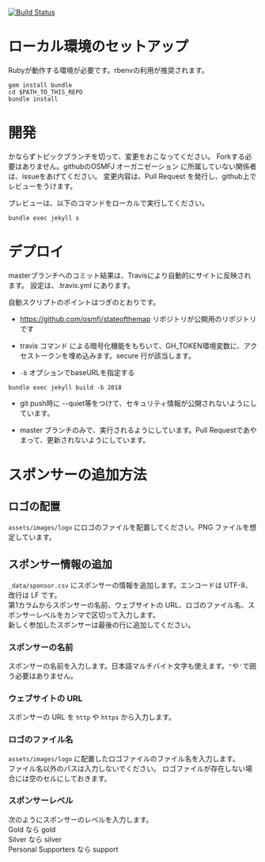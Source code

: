 
[![Build Status](https://travis-ci.org/osmfj/sotmjp2018.svg?branch=master)](https://travis-ci.org/osmfj/sotmjp2018)

# ローカル環境のセットアップ

Rubyが動作する環境が必要です。rbenvの利用が推奨されます。

```
gem install bundle
cd $PATH_TO_THIS_REPO
bundle install
```

# 開発

かならずトピックブランチを切って、変更をおこなってください。
Forkする必要はありません。githubのOSMFJ オーガニゼーション に所属していない関係者は、issueをあげてください。
変更内容は、Pull Request を発行し、github上でレビューをうけます。

プレビューは、以下のコマンドをローカルで実行してください。

```
bundle exec jekyll s
```

# デプロイ

masterブランチへのコミット結果は、Travisにより自動的にサイトに反映されます。
設定は、.travis.yml にあります。

自動スクリプトのポイントはつぎのとおりです。

* https://github.com/osmfj/stateofthemap リポジトリが公開用のリポジトリです

* travis コマンド による暗号化機能をもちいて、GH_TOKEN環境変数に、アクセストークンを埋め込みます。secure 行が該当します。

* `-b` オプションでbaseURLを指定する

```
bundle exec jekyll build -b 2018
```

* git push時に --quiet等をつけて、セキュリティ情報が公開されないようにしています。

* master ブランチのみで、実行されるようにしています。Pull Requestであやまって、更新されないようにしています。

# スポンサーの追加方法

## ロゴの配置

`assets/images/logo` にロゴのファイルを配置してください。PNG ファイルを想定しています。

## スポンサー情報の追加

`_data/sponsor.csv` にスポンサーの情報を追加します。エンコードは UTF-8、改行は LF です。  
第1カラムからスポンサーの名前、ウェブサイトの URL、ロゴのファイル名、スポンサーレベルをカンマで区切って入力します。  
新しく参加したスポンサーは最後の行に追加してください。

### スポンサーの名前

スポンサーの名前を入力します。日本語マルチバイト文字も使えます。`"`や`'`で囲う必要はありません。

### ウェブサイトの URL

スポンサーの URL を `http` や `https` から入力します。

### ロゴのファイル名

`assets/images/logo` に配置したロゴファイルのファイル名を入力します。  
ファイル名以外のパスは入力しないでください。
ロゴファイルが存在しない場合には空のセルにしておきます。

### スポンサーレベル

次のようにスポンサーのレベルを入力します。  
Gold なら gold  
Silver なら silver  
Personal Supporters なら support  

